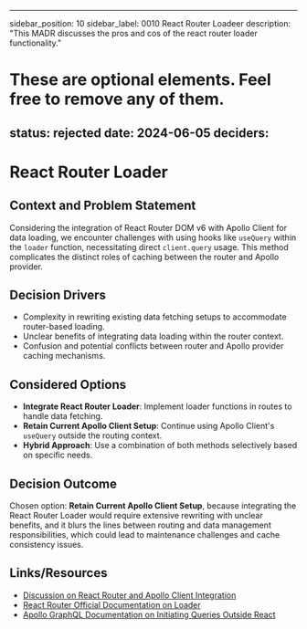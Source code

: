 
---
sidebar_position: 10
sidebar_label: 0010 React Router Loadeer
description: "This MADR discusses the pros and cos of the react router loader functionality."
# These are optional elements. Feel free to remove any of them.
status: rejected
date: 2024-06-05
deciders:
---

# React Router Loader

## Context and Problem Statement

Considering the integration of React Router DOM v6 with Apollo Client for data loading, we encounter challenges with using hooks like `useQuery` within the `loader` function, necessitating direct `client.query` usage. This method complicates the distinct roles of caching between the router and Apollo provider.

<!-- This is an optional element. Feel free to remove. -->

## Decision Drivers

- Complexity in rewriting existing data fetching setups to accommodate router-based loading.
- Unclear benefits of integrating data loading within the router context.
- Confusion and potential conflicts between router and Apollo provider caching mechanisms.

## Considered Options

- **Integrate React Router Loader**: Implement loader functions in routes to handle data fetching.
- **Retain Current Apollo Client Setup**: Continue using Apollo Client's `useQuery` outside the routing context.
- **Hybrid Approach**: Use a combination of both methods selectively based on specific needs.

## Decision Outcome

Chosen option: **Retain Current Apollo Client Setup**, because integrating the React Router Loader would require extensive rewriting with unclear benefits, and it blurs the lines between routing and data management responsibilities, which could lead to maintenance challenges and cache consistency issues.

## Links/Resources

- [Discussion on React Router and Apollo Client Integration](https://community.apollographql.com/t/how-to-load-data-with-react-router-dom-v6-and-handling-errorpage/5347/11)
- [React Router Official Documentation on Loader](https://reactrouter.com/en/main/route/route#loader)
- [Apollo GraphQL Documentation on Initiating Queries Outside React](https://www.apollographql.com/docs/react/data/suspense/#initiating-queries-outside-react)
